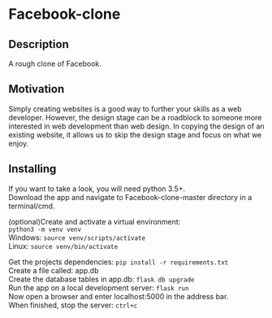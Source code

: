 # Facebook-clone

## Description
A rough clone of Facebook.

## Motivation
Simply creating websites is a good way to further your skills as a web developer. 
However, the design stage can be a roadblock to someone more interested in web development than web design. In copying the design of an existing website, it allows us to skip the design stage and focus on what we enjoy.

## Installing
If you want to take a look, you will need python 3.5+.  
Download the app and navigate to Facebook-clone-master directory in a terminal/cmd.

(optional)Create and activate a virtual environment:  
```python3 -m venv venv```  
Windows: `source venv/scripts/activate`  
Linux: `source venv/bin/activate`

Get the projects dependencies: `pip install -r requirements.txt`  
Create a file called: app.db  
Create the database tables in app.db: `flask db upgrade`  
Run the app on a local development server: `flask run`  
Now open a browser and enter localhost:5000 in the address bar.  
When finished, stop the server: `ctrl+c`